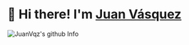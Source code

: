 # 👋 Hi there! I'm [Juan Vásquez](https://twitter.com/juanvqz_)


![JuanVqz's github Info](https://github-readme-stats.vercel.app/api?username=juanvqz&show_icons=true&count_private=true&theme=gruvbox)

